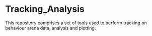 # Tracking_Analysis
This repository comprises a set of tools used to perform tracking on behaviour arena data, analysis and plotting.
